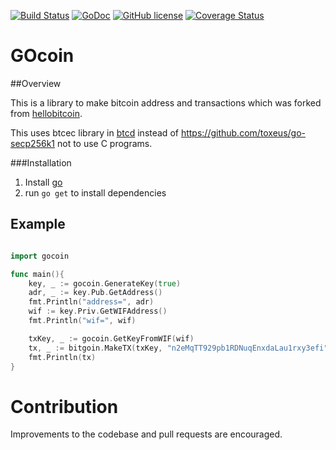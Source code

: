 [![Build Status](https://travis-ci.org/StorjPlatform/gocoin.svg?branch=master)](https://travis-ci.org/StorjPlatform/gocoin)
[![GoDoc](https://godoc.org/github.com/StorjPlatform/gocoin?status.svg)](https://godoc.org/github.com/StorjPlatform/gocoin)
[![GitHub license](https://img.shields.io/badge/license-MIT-blue.svg)](https://raw.githubusercontent.com/StorjPlatform/gocoin/master/LICENSE)
[![Coverage Status](https://coveralls.io/repos/StorjPlatform/gocoin/badge.svg?branch=master)](https://coveralls.io/r/StorjPlatform/gocoin?branch=master)


# GOcoin 

##Overview

This is a library to make bitcoin address and transactions which was forked from [hellobitcoin](https://github.com/prettymuchbryce/hellobitcoin).

This uses btcec library in [btcd](https://github.com/btcsuite/btcd) instead of https://github.com/toxeus/go-secp256k1
not to use C programs.


###Installation

1. Install [go](http://golang.org/)
2. run `go get` to install dependencies


## Example
```go

import gocoin

func main(){
	key, _ := gocoin.GenerateKey(true)
	adr, _ := key.Pub.GetAddress()
	fmt.Println("address=", adr)
	wif := key.Priv.GetWIFAddress()
	fmt.Println("wif=", wif)

	txKey, _ := gocoin.GetKeyFromWIF(wif)
	tx, _ := bitgoin.MakeTX(txKey, "n2eMqTT929pb1RDNuqEnxdaLau1rxy3efi", "1a103718e2e0462c50cb057a0f39d7c6cbf960276452d07dc4a50ddca725949c", 1, 68000000)
	fmt.Println(tx)
}
````



# Contribution
Improvements to the codebase and pull requests are encouraged.


